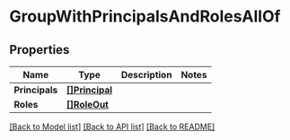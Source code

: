 # GroupWithPrincipalsAndRolesAllOf

## Properties

Name | Type | Description | Notes
------------ | ------------- | ------------- | -------------
**Principals** | [**[]Principal**](Principal.md) |  | 
**Roles** | [**[]RoleOut**](RoleOut.md) |  | 

[[Back to Model list]](../README.md#documentation-for-models) [[Back to API list]](../README.md#documentation-for-api-endpoints) [[Back to README]](../README.md)



